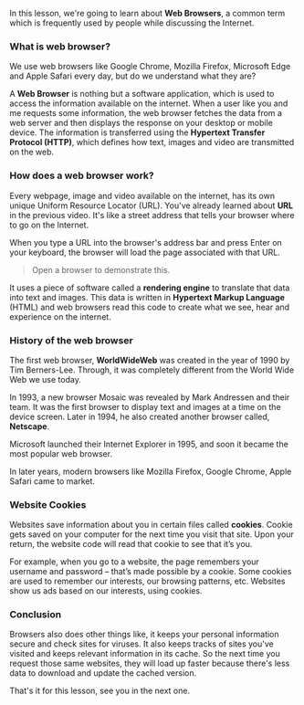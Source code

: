In this lesson, we're going to learn about **Web Browsers**, a common term which is frequently used by people while discussing the Internet. 

### What is web browser?

We use web browsers like Google Chrome, Mozilla Firefox, Microsoft Edge and Apple Safari every day, but do we understand what they are? 

A **Web Browser** is nothing but a software application, which is used to access the information available on the internet. When a user like you and me requests some information, the web browser fetches the data from a web server and then displays the response on your desktop or mobile device. The information is transferred using the **Hypertext Transfer Protocol (HTTP)**, which defines how text, images and video are transmitted on the web.

### How does a web browser work?
Every webpage, image and video available on the internet, has its own unique Uniform Resource Locator (URL). You've already learned about **URL** in the previous video.
It's like a street address that tells your browser where to go on the Internet.

When you type a URL into the browser's address bar and press Enter on your keyboard, the browser will load the page associated with that URL.

> Open a browser to demonstrate this.

It uses a piece of software called a **rendering engine** to translate that data into text and images. This data is written in **Hypertext Markup Language** (HTML) and web browsers read this code to create what we see, hear and experience on the internet.

### History of the web browser
The first web browser, **WorldWideWeb** was created in the year of 1990 by Tim Berners-Lee. 
Through, it was completely different from the World Wide Web we use today.

In 1993, a new browser Mosaic was revealed by Mark Andressen and their team. It was the first browser to display text and images at a time on the device screen. 
Later in 1994, he also created another browser called, **Netscape**. 

Microsoft launched their Internet Explorer in 1995, and soon it became the most popular web browser.

In later years, modern browsers like Mozilla Firefox, Google Chrome, Apple Safari came to market.

### Website Cookies
Websites save information about you in certain files called **cookies**. 
Cookie gets saved on your computer for the next time you visit that site. Upon your return, the website code will read that cookie to see that it’s you. 

For example, when you go to a website, the page remembers your username and password – that’s made possible by a cookie.
Some cookies are used to remember our interests, our browsing patterns, etc. Websites show us ads based on our interests, using cookies. 

### Conclusion
Browsers also does other things like, it keeps your personal information secure and check sites for viruses. It also keeps tracks of sites you've visited and keeps relevant information in its cache. So the next time you request those same websites, they will load up faster because there's less data to download and update the cached version.

That's it for this lesson, see you in the next one.
